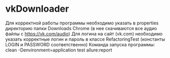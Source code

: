 # vkDownloader
Для корректной работы программы необходимо указать в properties директорию папки Downloads Chrome (в нее скачиваются все аудио файлы с https://vk.com/audio)
Для логина на сайт (vk.com) необходимо указать корректные логин и пароль в классе RefactoringTest (константы LOGIN и PASSWORD соответственно)
Команда запуска программы: clean -Denvironment=application test allure:report

